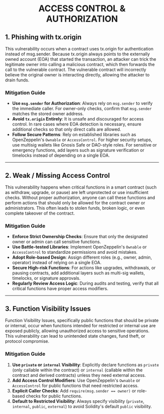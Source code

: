 <div align="center">

# ACCESS CONTROL & AUTHORIZATION

</div>

## 1. Phishing with tx.origin

This vulnerability occurs when a contract uses tx.origin for authentication instead of msg.sender. Because tx.origin always points to the externally owned account (EOA) that started the transaction, an attacker can trick the legitimate owner into calling a malicious contract, which then forwards the call to the vulnerable contract. The vulnerable contract will incorrectly believe the original owner is interacting directly, allowing the attacker to drain funds.

### Mitigation Guide

- **Use `msg.sender` for Authorization**: Always rely on `msg.sender` to verify the immediate caller. For owner-only checks, confirm that `msg.sender` matches the stored owner address.
- **Avoid `tx.origin` Entirely**: It is unsafe and discouraged for access control. In rare cases where EOA detection is necessary, ensure additional checks so that only direct calls are allowed.
- **Follow Secure Patterns**: Rely on established libraries such as OpenZeppelin's `Ownable` or `AccessControl`. For higher security setups, use multisig wallets like Gnosis Safe or DAO-style roles. For sensitive or emergency functions, add layers such as signature verification or timelocks instead of depending on a single EOA.
  
------

## 2. Weak / Missing Access Control

This vulnerability happens when critical functions in a smart contract (such as withdraw, upgrade, or pause) are left unprotected or use insufficient checks. Without proper authorization, anyone can call these functions and perform actions that should only be allowed for the contract owner or administrators. This often leads to stolen funds, broken logic, or even complete takeover of the contract.

### Mitigation Guide

- **Enforce Strict Ownership Checks**: Ensure that only the designated owner or admin can call sensitive functions.
- **Use Battle-tested Libraries**: Implement OpenZeppelin's `Ownable` or `AccessControl` to standardize permissions and avoid mistakes.
- **Adopt Role-based Design**: Assign different roles (e.g., owner, admin, operator) instead of relying on a single EOA.
- **Secure High-risk Functions**: For actions like upgrades, withdrawals, or pausing contracts, add additional layers such as multi-sig wallets, timelocks, or signature approvals.
- **Regularly Review Access Logic**: During audits and testing, verify that all critical functions have proper access modifiers.
  
------

## 3. Function Visibility Issues

Function Visibility Issues, specifically public functions that should be private or internal, occur when functions intended for restricted or internal use are exposed publicly, allowing unauthorized access to sensitive operations. This vulnerability can lead to unintended state changes, fund theft, or protocol compromise. 

### Mitigation Guide

1. **Use `private` or `internal` Visibility**: Explicitly declare functions as `private` (only callable within the contract) or `internal` (callable within the contract and derived contracts) unless they need external access.
2. **Add Access Control Modifiers**: Use OpenZeppelin's `Ownable` or `AccessControl` for public functions that need restricted access.
3. **Explicit Caller Checks**: Add `require(msg.sender == owner)` or role-based checks for public functions.
4. **Default to Restricted Visibility**: Always specify visibility (`private`, `internal`, `public`, `external`) to avoid Solidity's default `public` visibility.